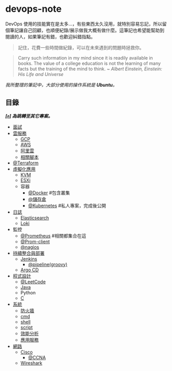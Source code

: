 # devops-note

DevOps 使用的技能實在是太多...，有些東西太久沒用，就特別容易忘記，所以留個筆記讓自己回顧，也順便紀錄/展示做我大概有做什麼。這筆記也希望能幫助到閱讀的人，如果筆記有錯，也歡迎糾錯指點。

> 記住，花費一些時間做紀錄，可以在未來遇到的問題時拯救你。

> Carry such information in my mind since it is readily available in books. The value of a college education is not the learning of many facts but the training of the mind to think. ~ *Albert Einstein, Einstein: His Life and Universe*


*我所整理的筆記中，大部分使用的操作系統是 ***Ubuntu***。*

## 目錄
***[`@`] 為跳轉至其它專案。***

- [面試](./interview)
- [雲服務](./cloud)
    - [GCP](./cloud/gcp)
    - [AWS](./cloud/aws)
    - [阿里雲](./cloud/aliyun)
    - [相關腳本](./cloud/script)
- [@Terraform](https://github.com/48763/terraform-note)
- [虛擬化應用](./virtualization)
    - [KVM](./virtualization/kvm/)
    - [ESXi](./virtualization/esxi/)
    - 容器
        - [@Docker](https://github.com/48763/docker-tutorial) #包含叢集
        - [@儲存倉](https://github.com/48763/docker-tutorial/tree/master/registry)
        - [@Kubernetes](https://github.com/48763/kubernetes-tutorial) #私人專案，完成後公開
- [日誌](./journal)
    - [Elasticsearch](./journal/elk)
    - [Loki](./journal/loki)
- 監控
    - [@Prometheus](https://github.com/48763/prometheus-monitor) #相關都集合在這
    - [@Prom-client](https://github.com/48763/prom-client-ex)
    - [@nagios](https://github.com/48763/nagios)
- [持續整合與部署](./cicd)
    - [Jenkins](./cicd/jenkins)
        - [@pipeline(groovy)](https://github.com/48763/jenkins-pipeline)
    - [Argo CD](./cicd/argocd)
- [程式設計](./program)
    - [@LeetCode](https://github.com/48763/Leetcode)
    - [Java](./program/java/)
    - Python
    - [C](./program/c/)
- [系統](./system)
    - [防火牆](./network/firewall/)
    - [cmd](./system/cmd)
    - [shell](./system/shell)
    - [script](./system/script)
    - [效能分析](./system/analysis/)
    - [應用服務](./system/service)
- [網路](./network/)
    - [Cisco](./network/cisco/)
        - [@CCNA](https://github.com/48763/CCNA)
    - [Wireshark](./network/wireshark/)
